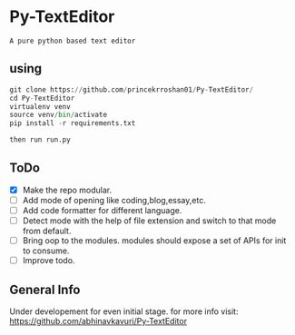 # Py-TextEditor
    A pure python based text editor

## using
	    
```python        
git clone https://github.com/princekrroshan01/Py-TextEditor/
cd Py-TextEditor
virtualenv venv
source venv/bin/activate
pip install -r requirements.txt

then run run.py
```
        
## ToDo

- [x] Make the repo modular.
- [ ] Add mode of opening like coding,blog,essay,etc.
- [ ] Add code formatter for different language.
- [ ] Detect mode with the help of file extension and switch to that mode from default.
- [ ] Bring oop to the modules. modules should expose a set of APIs for init to consume.
- [ ] Improve todo.

## General Info

Under developement for even initial stage.
for more info visit:
    https://github.com/abhinavkavuri/Py-TextEditor

